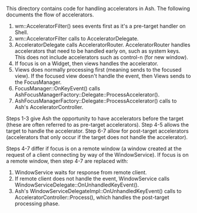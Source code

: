 This directory contains code for handling accelerators in Ash. The following
documents the flow of accelerators.

1. wm::AcceleratorFilter() sees events first as it's a pre-target handler on
Shell.
2. wm::AcceleratorFilter calls to AcceleratorDelegate.
3. AcceleratorDelegate calls AcceleratorRouter. AcceleratorRouter handles
accelerators that need to be handled early on, such as system keys. This does
not include accelerators such as control-n (for new window).
4. If focus is on a Widget, then views handles the accelerator.
5. Views does normally processing first (meaning sends to the focused view). If
the focused view doesn't handle the event, then Views sends to the
FocusManager.
6. FocusManager::OnKeyEvent() calls
AshFocusManagerFactory::Delegate::ProcessAccelerator().
7. AshFocusManagerFactory::Delegate::ProcessAccelerator() calls to
Ash's AcceleratorController.

Steps 1-3 give Ash the opportunity to have accelerators before the target
(these are often referred to as pre-target accelerators). Step 4-5
allows the target to handle the accelerator. Step 6-7 allow for
post-target accelerators (accelerators that only occur if the target does not
handle the accelerator).

Steps 4-7 differ if focus is on a remote window (a window created at the
request of a client connecting by way of the WindowService). If focus is on
a remote window, then step 4-7 are replaced with:

1. WindowService waits for response from remote client.
2. If remote client does not handle the event, WindowService calls
WindowServiceDelegate::OnUnhandledKeyEvent().
3. Ash's WindowServiceDelegateImpl::OnUnhandledKeyEvent() calls to
AcceleratorController::Process(), which handles the post-target processing
phase.
